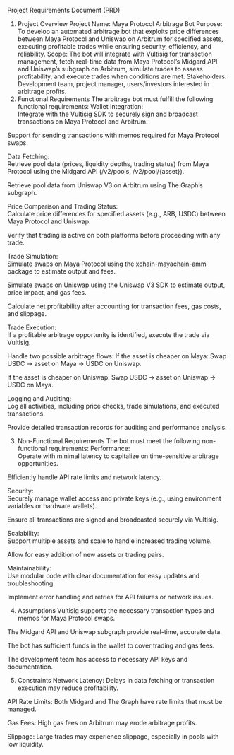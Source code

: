 Project Requirements Document (PRD)
1. Project Overview
Project Name: Maya Protocol Arbitrage Bot
Purpose: To develop an automated arbitrage bot that exploits price differences between Maya Protocol and Uniswap on Arbitrum for specified assets, executing profitable trades while ensuring security, efficiency, and reliability.
Scope: The bot will integrate with Vultisig for transaction management, fetch real-time data from Maya Protocol’s Midgard API and Uniswap’s subgraph on Arbitrum, simulate trades to assess profitability, and execute trades when conditions are met.
Stakeholders: Development team, project manager, users/investors interested in arbitrage profits.
2. Functional Requirements
The arbitrage bot must fulfill the following functional requirements:
Wallet Integration:  
Integrate with the Vultisig SDK to securely sign and broadcast transactions on Maya Protocol and Arbitrum.

Support for sending transactions with memos required for Maya Protocol swaps.

Data Fetching:  
Retrieve pool data (prices, liquidity depths, trading status) from Maya Protocol using the Midgard API (/v2/pools, /v2/pool/{asset}).

Retrieve pool data from Uniswap V3 on Arbitrum using The Graph’s subgraph.

Price Comparison and Trading Status:  
Calculate price differences for specified assets (e.g., ARB, USDC) between Maya Protocol and Uniswap.

Verify that trading is active on both platforms before proceeding with any trade.

Trade Simulation:  
Simulate swaps on Maya Protocol using the xchain-mayachain-amm package to estimate output and fees.

Simulate swaps on Uniswap using the Uniswap V3 SDK to estimate output, price impact, and gas fees.

Calculate net profitability after accounting for transaction fees, gas costs, and slippage.

Trade Execution:  
If a profitable arbitrage opportunity is identified, execute the trade via Vultisig.

Handle two possible arbitrage flows:
If the asset is cheaper on Maya: Swap USDC → asset on Maya → USDC on Uniswap.

If the asset is cheaper on Uniswap: Swap USDC → asset on Uniswap → USDC on Maya.

Logging and Auditing:  
Log all activities, including price checks, trade simulations, and executed transactions.

Provide detailed transaction records for auditing and performance analysis.

3. Non-Functional Requirements
The bot must meet the following non-functional requirements:
Performance:  
Operate with minimal latency to capitalize on time-sensitive arbitrage opportunities.

Efficiently handle API rate limits and network latency.

Security:  
Securely manage wallet access and private keys (e.g., using environment variables or hardware wallets).

Ensure all transactions are signed and broadcasted securely via Vultisig.

Scalability:  
Support multiple assets and scale to handle increased trading volume.

Allow for easy addition of new assets or trading pairs.

Maintainability:  
Use modular code with clear documentation for easy updates and troubleshooting.

Implement error handling and retries for API failures or network issues.

4. Assumptions
Vultisig supports the necessary transaction types and memos for Maya Protocol swaps.

The Midgard API and Uniswap subgraph provide real-time, accurate data.

The bot has sufficient funds in the wallet to cover trading and gas fees.

The development team has access to necessary API keys and documentation.

5. Constraints
Network Latency: Delays in data fetching or transaction execution may reduce profitability.

API Rate Limits: Both Midgard and The Graph have rate limits that must be managed.

Gas Fees: High gas fees on Arbitrum may erode arbitrage profits.

Slippage: Large trades may experience slippage, especially in pools with low liquidity.

